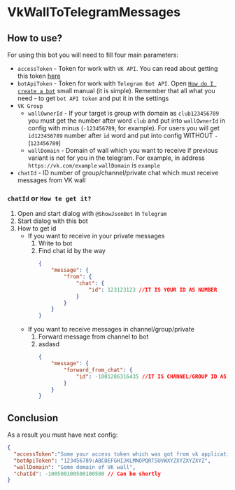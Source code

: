 # VkWallToTelegramMessages

## How to use?

For using this bot you will need to fill four main parameters:

* `accessToken` - Token for work with `VK API`. You can read about getting this token [here](https://vk.com/dev/access_token)
* `botApiToken` - Token for work with `Telegram Bot API`. Open [`How do I create a bot`](https://core.telegram.org/bots#3-how-do-i-create-a-bot)
small manual (it is simple). Remember that all what you need - to get `bot API token` and put it in the settings
* `VK Group`
    * `wallOwnerId` - If your target is group with domain as `club123456789` you must get the number
    after word `club` and put into `wallOwnerId` in config with minus (`-123456789`, for example). For users
    you will get `id123456789` number after `id` word and put into config WITHOUT `-` (`123456789`)
    * `wallDomain` - Domain of wall which you want to receive if previous variant
    is not for you in the telegram. For example, in address `https://vk.com/example`
`wallDomain` is `example`
* `chatId` - ID number of group/channel/private chat which must receive messages from VK wall

### `chatId` or `How te get it?`

1. Open and start dialog with `@ShowJsonBot` in `Telegram`
2. Start dialog with this bot
3. How to get id
    * If you want to receive in your private messages
        1. Write to bot
        2. Find chat id by the way
            ```json
            {
                "message": {
                    "from": {
                        "chat": {
                            "id": 123123123 //IT IS YOUR ID AS NUMBER
                        }
                    }
                }
            }
            ```
    * If you want to receive messages in channel/group/private
        1. Forward message from channel to bot
        2. asdasd
            ```json
            {
                "message": {
                    "forward_from_chat": {
                        "id": -1001286316435 //IT IS CHANNEL/GROUP ID AS NUMBER
                    }
                }
            }
            ```

## Conclusion

As a result you must have next config:

```json
{
  "accessToken":"Some your access token which was got from vk application management page",
  "botApiToken": "123456789:ABCDEFGHIJKLMNOPQRTSUVWXYZXYZXYZXYZ",
  "wallDomain": "Some domain of VK wall",
  "chatId": -100500100500100500 // Can be shortly
}
```
